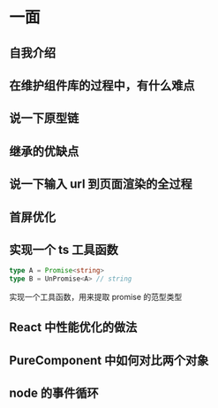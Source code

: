 # 一面

## 自我介绍

## 在维护组件库的过程中，有什么难点

## 说一下原型链

## 继承的优缺点

## 说一下输入 url 到页面渲染的全过程

## 首屏优化

## 实现一个 ts 工具函数

```typescript
type A = Promise<string>
type B = UnPromise<A> // string
```

实现一个工具函数，用来提取 promise 的范型类型

## React 中性能优化的做法

## PureComponent 中如何对比两个对象

## node 的事件循环

